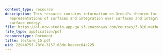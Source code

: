 ```yaml
---
content_type: resource
description: This resource contains information on Green?s theorem for area in plane,
  representations of surfaces and integration over surfaces and integrals of anisotropic
  surface energy.
file: https://ol-ocw-studio-app-qa.s3.amazonaws.com/courses/3-016-mathematics-for-materials-scientists-and-engineers-fall-2005/2294b75f78fe315708debeeecc64c225_lecture_15.pdf
file_type: application/pdf
resourcetype: Document
title: lecture_15.pdf
uid: 2294b75f-78fe-3157-08de-beeecc64c225
---
```

